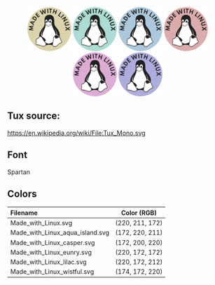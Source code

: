<div align="center">
    <img src="Made_with_Linux.svg" width="100px">
    <img src="Made_with_Linux_aqua_island.svg" width="100px">
    <img src="Made_with_Linux_casper.svg" width="100px">
    <img src="Made_with_Linux_eunry.svg" width="100px">
    <img src="Made_with_Linux_lilac.svg" width="100px">
    <img src="Made_with_Linux_wistful.svg" width="100px">
</div>

## Tux source: 
https://en.wikipedia.org/wiki/File:Tux_Mono.svg

## Font
Spartan

## Colors 

| Filename                          | Color (RGB)     |
| :-------------------------------- |:---------------:|
| Made_with_Linux.svg               | (220, 211, 172) |
| Made_with_Linux_aqua_island.svg   | (172, 220, 211) |
| Made_with_Linux_casper.svg        | (172, 200, 220) |
| Made_with_Linux_eunry.svg         | (220, 172, 172) |
| Made_with_Linux_lilac.svg         | (220, 172, 212) |
| Made_with_Linux_wistful.svg       | (174, 172, 220) |

